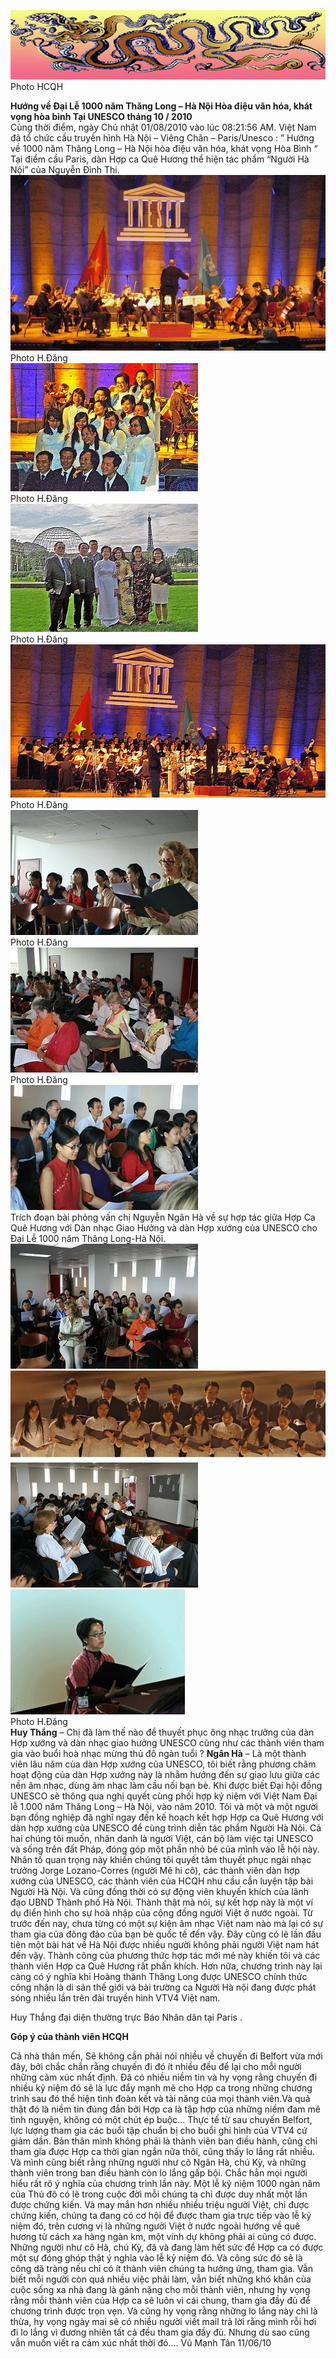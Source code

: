 <!--
title: Đại Lễ 1000 năm Thăng Long – Hà Nội tại UNESCO tháng 10 / 2010
author: Nguyễn Tích Kỳ
status: completed
-->

 ![](1.jpg)  
Photo HCQH

**Hướng về Đại Lễ 1000 năm Thăng Long – Hà Nội
         Hòa điệu văn hóa, khát vọng hòa bình 
                 Tại UNESCO tháng 10 / 2010**  
Cùng thời điểm, ngày Chủ nhật 01/08/2010 vào lúc 08:21:56 AM.
Việt Nam đã tổ chức cầu truyền hình Hà Nội – Viêng Chăn – Paris/Unesco :
” Hướng về 1000 năm Thăng Long – Hà Nội hòa điệu văn hóa, khát vọng Hòa Bình “
Tại điểm cầu Paris, dàn Hợp ca Quê Hương thể hiện tác phẩm “Người Hà Nội” của Nguyễn Đình Thi.
 ![](2.jpg)    
Photo H.Đăng  
 ![](3.jpg)  
Photo H.Đăng  
 ![](4.jpg)  
Photo H.Đăng  
 ![](5.jpg)  
Photo H.Đăng  
 ![](6.jpg)  
Photo H.Đăng  
 ![](7.jpg)  
Photo H.Đăng  
 ![](8.jpg)    
Trích đoạn bài phỏng vấn chị Nguyễn Ngân Hà về sự hợp tác giữa Hợp Ca Quê Hương với Dàn nhạc Giao Hưởng và dàn Hợp xướng của UNESCO cho Đại Lễ 1000 năm Thăng Long-Hà Nội.  
 ![](9.jpg) 
 ![](10.jpg)  
 ![](11.jpg) 
 ![](12.jpg)   
Photo H.Đăng  
**Huy Thắng** – Chị đã làm thế nào để thuyết phục ông nhạc trưởng của dàn Hợp xướng và dàn nhạc giao hưởng UNESCO cũng như các thành viên tham gia vào buổi hoà nhạc mừng thủ đô ngàn tuổi ?
**Ngân Hà** – Là một thành viên lâu năm của dàn Hợp xướng của UNESCO, tôi biết rằng phương châm hoạt động của dàn Hợp xướng này là nhằm hướng đến sự giao lưu giữa các nền âm nhạc, dùng âm nhạc làm cầu nối bạn bè. Khi được biết Đại hội đồng UNESCO sẽ thông qua nghị quyết cùng phối hợp kỷ niệm với Việt Nam Đại lễ 1.000 năm Thăng Long – Hà Nội, vào năm 2010. Tôi và một và một người bạn đồng nghiệp đã nghĩ ngay đến kế hoạch kết hợp Hợp ca Quê Hương với dàn hợp xướng của UNESCO để cùng trình diễn tác phẩm Người Hà Nội. Cả hai chúng tôi muốn, nhân danh là người Việt, cán bộ làm việc tại UNESCO và sống trên đất Pháp, đóng góp một phần nhỏ bé của mình vào lễ hội này. Nhân tố quan trọng này khiến chúng tôi quyết tâm thuyết phục ngài nhạc trưởng Jorge Lozano-Corres (người Mê hi cô), các thành viên dàn hợp xướng của UNESCO, các thành viên của HCQH nhu cầu cần luyện tập bài Người Hà Nội. Và cũng đồng thời có sự động viên khuyến khích của lãnh đạo UBND Thành phố Hà Nội. Thành thật mà nói, sự kết hợp này là một ví dụ điển hình cho sự hoà nhập của cộng đồng người Việt ở nước ngoài. Từ trước đến nay, chưa từng có một sự kiện âm nhạc Việt nam nào mà lại có sự tham gia của đông đảo của bạn bè quốc tế đến vậy. Đây cũng có lẽ lần đầu tiên một bài hát về Hà Nội được nhiều người không phải người Việt nam hát đến vậy. Thành công của phương thức hợp tác mới mẻ này khiến tôi và các thành viên Hợp ca Quê Hương rất phấn khích. Hơn nữa, chương trình này lại càng có ý nghĩa khi Hoàng thành Thăng Long được UNESCO chính thức công nhận là di sản thế giới và bài trường ca Người Hà nội đang được phát sóng nhiều lần trên đài truyền hình VTV4 Việt nam.
 
Huy Thắng đại diện thường trực Báo Nhân dân tại Paris .
 
**Góp ý của thành viên HCQH**

Cả nhà thân mến,
Sẽ không cần phải nói nhiều về chuyến đi Belfort vừa mới đây, bởi chắc chắn rằng chuyến đi đó ít nhiều đều để lại cho mỗi người những cảm xúc nhất định. Đã có nhiều niềm tin và hy vọng rằng chuyến đi nhiều kỷ niệm đó sẽ là lực đẩy mạnh mẽ cho Hợp ca trong những chương trình sau đó thể hiện tình đoàn kết và tài năng của mọi thành viên.Và quả thật đó là niềm tin đúng đắn bởi Hợp ca là tập hợp của những niềm đam mê tình nguyện, không có một chút ép buộc…
Thực tế từ sau chuyến Belfort, lực lượng tham gia các buổi tập chuẩn bị cho buổi ghi hình của VTV4 cứ giảm dần. Bản thân mình không phải là thành viên ban điều hành, cũng chỉ tham gia được Hợp ca thời gian ngắn nữa thôi, cũng thấy lo lắng rất nhiều. Và mình cũng biết rằng những người như cô Ngân Hà, chú Kỳ, và những thành viên trong ban điều hành còn lo lắng gấp bội.
Chắc hẳn mọi người hiểu rất rõ ý nghĩa của chương trình lần này.
Một lễ kỷ niệm 1000 ngàn năm của Thủ đô có lẽ trong cuộc đời mỗi chúng ta chỉ được duy nhất một lần được chứng kiến. Và may mắn hơn nhiều nhiều triệu người Việt, chỉ được chứng kiến, chúng ta đang có cơ hội để được tham gia trực tiếp vào lễ kỷ niệm đó, trên cương vị là những người Việt ở nước ngoài hướng về quê hương từ cách xa hàng ngàn km, một vinh dự không phải ai cũng có được.
Những người như cô Hà, chú Kỳ, đã và đang làm hết sức để Hợp ca có được một sự đóng ghóp thật ý nghĩa vào lễ kỷ niệm đó. Và công sức đó sẽ là công dã tràng nếu chỉ có ít thành viên chúng ta hưởng ứng, tham gia.
Vẫn biết mỗi người còn quá nhiều việc phải làm, vẫn biết những khó khăn của cuộc sống xa nhà đang là gánh nặng cho mỗi thành viên, nhưng hy vọng rằng mỗi thành viên của Hợp ca sẽ luôn vì cái chung, tham gia đầy đủ để chương trình được trọn vẹn.
Và cũng hy vọng rằng những lo lắng này chỉ là thừa, hy vọng ngày mai sẽ có nhiều người viết mail trả lời rằng mình rỗi hơi đi lo lắng vì đương nhiên tất cả đều tham gia đầy đủ.
Nhưng dù sao cũng vẫn muốn viết ra cảm xúc nhất thời đó….
Vũ Mạnh Tân
11/06/10
 